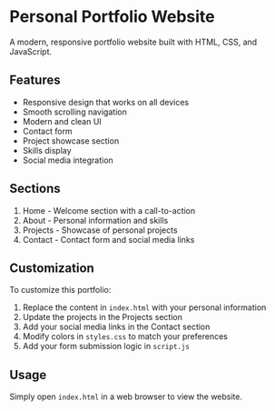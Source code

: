 # Personal Portfolio Website

A modern, responsive portfolio website built with HTML, CSS, and JavaScript.

## Features

- Responsive design that works on all devices
- Smooth scrolling navigation
- Modern and clean UI
- Contact form
- Project showcase section
- Skills display
- Social media integration

## Sections

1. Home - Welcome section with a call-to-action
2. About - Personal information and skills
3. Projects - Showcase of personal projects
4. Contact - Contact form and social media links

## Customization

To customize this portfolio:

1. Replace the content in `index.html` with your personal information
2. Update the projects in the Projects section
3. Add your social media links in the Contact section
4. Modify colors in `styles.css` to match your preferences
5. Add your form submission logic in `script.js`

## Usage

Simply open `index.html` in a web browser to view the website.
